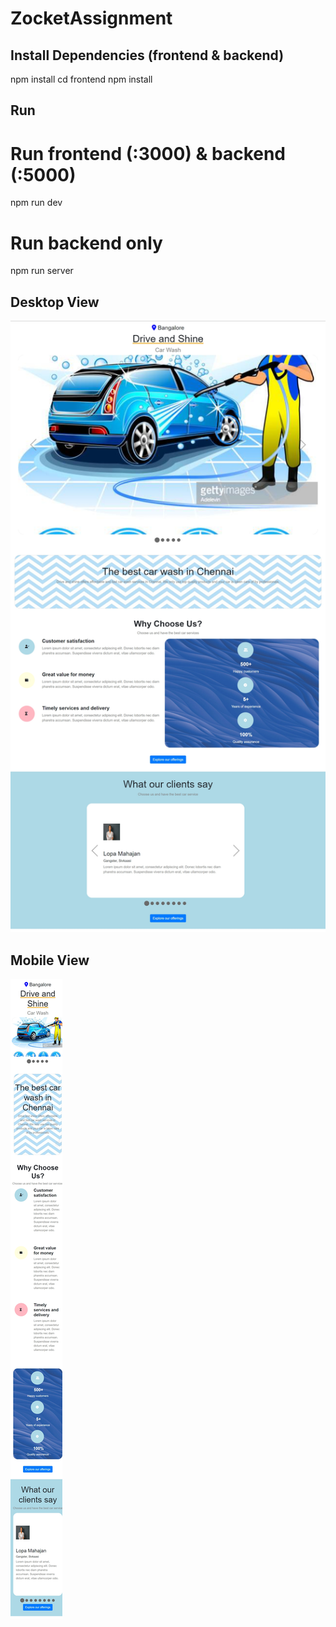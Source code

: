 # ZocketAssignment
## Install Dependencies (frontend & backend)
npm install
cd frontend
npm install
## Run
# Run frontend (:3000) & backend (:5000)
npm run dev

# Run backend only
npm run server
## Desktop View
![snapshot](https://github.com/Nancy214/ZocketAssignment/blob/master/2022-06-27%2019%2042%2026.jpg?raw=true)

## Mobile View
![snapshot](https://github.com/Nancy214/ZocketAssignment/blob/master/2022-06-27%2019%2044%2046.jpg?raw=true)
